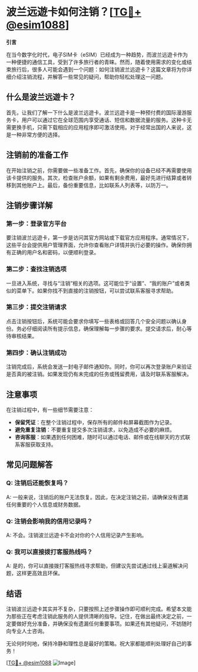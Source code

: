 # 波兰远遊卡如何注销？[[TG💪+ @esim1088](https://t.me/s/esim1088)]

**引言**

在当今数字化时代，电子SIM卡（eSIM）已经成为一种趋势，而波兰远遊卡作为一种便捷的通信工具，受到了许多旅行者的青睐。然而，随着使用需求的变化或结束旅行后，很多人可能会遇到一个问题：如何注销波兰远遊卡？这篇文章将为你详细介绍注销流程，并解答一些常见的疑问，帮助你轻松处理这一问题。

## 什么是波兰远遊卡？

首先，让我们了解一下什么是波兰远遊卡。波兰远遊卡是一种预付费的国际漫游服务卡，用户可以通过它在全球范围内享受通话、短信和数据流量的服务。这种卡无需更换手机，只需下载相应的应用程序即可激活使用。对于经常出国的人来说，这是一种非常方便的选择。

## 注销前的准备工作

在开始注销之前，你需要做一些准备工作。首先，确保你的设备已经不再需要使用该卡提供的服务。其次，检查账户余额，如果有剩余费用，最好先进行结算或者转移到其他账户上。最后，备份重要信息，比如联系人列表等，以防万一。

## 注销步骤详解

### 第一步：登录官方平台

要注销波兰远遊卡，第一步是访问其官方网站或下载官方应用程序。通常情况下，这些平台会提供用户管理界面，允许你查看账户详情并执行必要的操作。确保你拥有正确的用户名和密码，以便顺利登录。

### 第二步：查找注销选项

一旦进入系统，寻找与“注销”相关的选项。这可能位于“设置”、“我的账户”或者类似的菜单下。如果你找不到直接的注销按钮，可以尝试联系客服寻求帮助。

### 第三步：提交注销请求

点击注销按钮后，系统可能会要求你填写一些表格或回答几个安全问题以确认身份。务必仔细阅读所有提示信息，确保理解每一步骤的要求。提交请求后，耐心等待审核结果。

### 第四步：确认注销成功

注销完成后，系统会发送一封电子邮件通知你。同时，你可以再次登录账户来验证是否真的被注销。如果发现仍有未完成的任务或残留费用，请及时联系客服解决。

## 注意事项

在注销过程中，有一些细节需要注意：

- **保留凭证**：在整个注销过程中，保存所有的邮件和屏幕截图作为记录。
- **避免重复注销**：不要重复提交多次注销请求，以免造成不必要的麻烦。
- **咨询客服**：如果遇到任何困难，随时可以通过电话、邮件或在线聊天的方式联系客服获取支持。

## 常见问题解答

### Q: 注销后还能恢复吗？
A: 一般来说，注销后的账户无法恢复。因此，在决定注销之前，请确保没有遗漏任何重要的个人信息或财务数据。

### Q: 注销会影响我的信用记录吗？
A: 不会。注销波兰远遊卡不会对你的个人信用记录产生影响。

### Q: 我可以直接拨打客服热线吗？
A: 是的，你可以直接拨打客服热线寻求帮助，但建议先尝试通过线上渠道解决问题，这样更高效且环保。

## 结语

注销波兰远遊卡其实并不复杂，只要按照上述步骤操作即可顺利完成。希望本文能为那些正在考虑注销此服务的人提供清晰的指导。记住，在做出最终决定之前，一定要做好充分准备，并确保没有遗漏任何重要事项。如果还有其他疑问，不妨随时向专业人士咨询。

无论何时何地，保持冷静和理性总是最好的策略。祝大家都能顺利处理好自己的事务！

[[TG💪+ @esim1088](https://t.me/s/esim1088) ![Image](https://i.postimg.cc/4NQfJmqS/Snipaste-2025-05-13-00-14-12.png)]